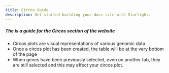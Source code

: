 ```yaml
---
title: Circos Guide
description: Get started building your docs site with Starlight.
---
```

<!DOCTYPE html>
<html>
<head>

<h5>The is a guide for the Circos section of the website</h5>

</head>

<ul>
<li>Circos plots are visual representations of various genomic data
<li>Once a circos plot has been created, the table will be at the very bottom of the page
<li>When genes have been previously selected, even on another tab, they are still selected and this may affect your circos plot.


</html>




